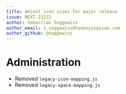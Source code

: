 ```yaml
---
title: Adjust icon sizes for major release
issue: NEXT-23222
author: Sebastian Seggewiss
author_email: s.seggewiss@haokeyingxiao.com
author_github: @seggewiss
---
```

# Administration
* Removed `legacy-icon-mapping.js`
* Removed `legacy-space-mapping.js`
